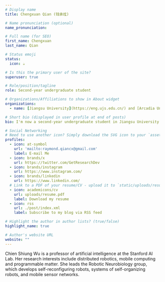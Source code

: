 ```yaml
---
# Display name
title: Chengxuan Qian (钱承炫)

# Name pronunciation (optional)
name_pronunciation:

# Full name (for SEO)
first_name: Chengxuan
last_name: Qian

# Status emoji
status:
  icon: ☕️

# Is this the primary user of the site?
superuser: true

# Role/position/tagline
role: Second-year undergraduate student

# Organizations/Affiliations to show in About widget
organizations:
  - name: [Jiangsu University](https://eng.ujs.edu.cn/) and [Arcadia University](https://www.arcadia.edu/majors-and-programs/computer-science-major/)(Official 2+2 Program)

# Short bio (displayed in user profile at end of posts)
bio: I'm now a second-year undergraduate student in Jiangsu University

# Social Networking
# Need to use another icon? Simply download the SVG icon to your `assets/media/icons/` folder.
profiles:
  - icon: at-symbol
    url: 'mailto:raymond.qiancx@gmail.com'
    label: E-mail Me
  - icon: brands/x
    url: https://twitter.com/GetResearchDev
  - icon: brands/instagram
    url: https://www.instagram.com/
  - icon: brands/linkedin
    url: https://www.linkedin.com/
  # Link to a PDF of your resume/CV - upload it to `static/uploads/resume.pdf`
  - icon: academicons/cv
    url: uploads/resume.pdf
    label: Download my resume
  - icon: rss
    url: ./post/index.xml
    label: Subscribe to my blog via RSS feed

# Highlight the author in author lists? (true/false)
highlight_name: true

# Author's website URL
website: ""
---
```


Chien Shiung Wu is a professor of artificial intelligence at the Stanford AI Lab. Her research interests include
distributed robotics, mobile computing and programmable matter. She leads the Robotic Neurobiology group, which develops
self-reconfiguring robots, systems of self-organizing robots, and mobile sensor networks.
